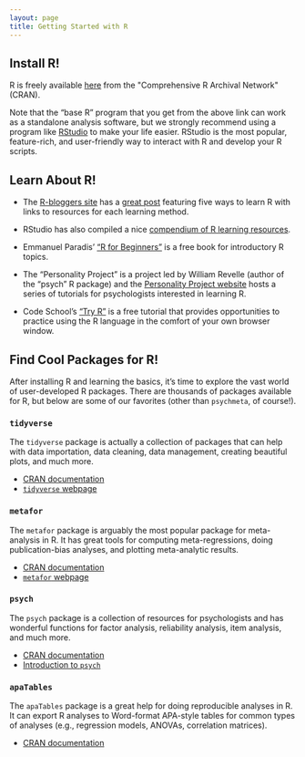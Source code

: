 ```yaml
---
layout: page
title: Getting Started with R
---
```


## Install R!
R is freely available [here](https://cran.r-project.org/) from the "Comprehensive R Archival Network" (CRAN). 

Note that the “base R” program that you get from the above link can work as a standalone analysis software, but we strongly recommend using a program like [RStudio](https://www.rstudio.com/) to make your life easier. RStudio is the most popular, feature-rich, and user-friendly way to interact with R and develop your R scripts. 


## Learn About R!
- The [R-bloggers site](https://www.r-bloggers.com) has a [great post](https://www.r-bloggers.com/the-5-most-effective-ways-to-learn-r/) featuring five ways to learn R with links to resources for each learning method.

- RStudio has also compiled a nice [compendium of R learning resources](https://www.rstudio.com/online-learning/).

- Emmanuel Paradis’ [“R for Beginners”](https://cran.r-project.org/doc/contrib/Paradis-rdebuts_en.pdf) is a free book for introductory R topics.

- The “Personality Project” is a project led by William Revelle (author of the “psych” R package) and the [Personality Project website](http://personality-project.org/r/) hosts a series of tutorials for psychologists interested in learning R. 

- Code School’s [“Try R”](http://tryr.codeschool.com/) is a free tutorial that provides opportunities to practice using the R language in the comfort of your own browser window.


## Find Cool Packages for R!
After installing R and learning the basics, it’s time to explore the vast world of user-developed R packages. There are thousands of packages available for R, but below are some of our favorites (other than `psychmeta`, of course!). 

### `tidyverse`
The `tidyverse` package is actually a collection of packages that can help with data importation, data cleaning, data management, creating beautiful plots, and much more. 
- [CRAN documentation](https://cran.r-project.org/web/packages/tidyverse/index.html)
- [`tidyverse` webpage](https://www.tidyverse.org/)

### `metafor`
The `metafor` package is arguably the most popular package for meta-analysis in R. It has great tools for computing meta-regressions, doing publication-bias analyses, and plotting meta-analytic results. 
- [CRAN documentation](https://cran.r-project.org/web/packages/metafor/index.html)
- [`metafor` webpage](http://metafor-project.org/)

### `psych`
The `psych` package is a collection of resources for psychologists and has wonderful functions for factor analysis, reliability analysis, item analysis, and much more. 
- [CRAN documentation](https://cran.r-project.org/web/packages/psych/index.html)
- [Introduction to `psych`](http://personality-project.org/r/overview.pdf)

### `apaTables`
The `apaTables` package is a great help for doing reproducible analyses in R. It can export R analyses to Word-format APA-style tables for common types of analyses (e.g., regression models, ANOVAs, correlation matrices).
- [CRAN documentation](https://cran.r-project.org/web/packages/apaTables/index.html)

